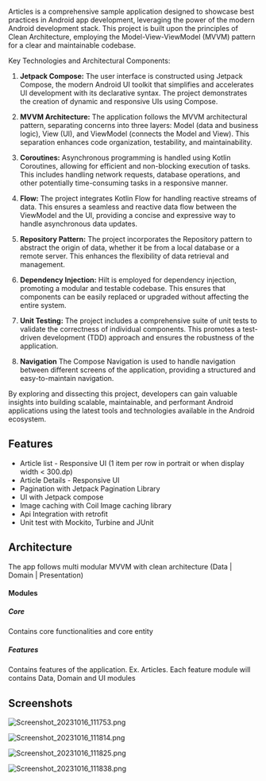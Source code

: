 Articles is a comprehensive sample application designed to showcase best practices in Android app development, leveraging the power of the modern Android development stack. This project is built upon the principles of Clean Architecture, employing the Model-View-ViewModel (MVVM) pattern for a clear and maintainable codebase.

Key Technologies and Architectural Components:

1.  **Jetpack Compose:** The user interface is constructed using Jetpack Compose, the modern Android UI toolkit that simplifies and accelerates UI development with its declarative syntax. The project demonstrates the creation of dynamic and responsive UIs using Compose.

2.  **MVVM Architecture:** The application follows the MVVM architectural pattern, separating concerns into three layers: Model (data and business logic), View (UI), and ViewModel (connects the Model and View). This separation enhances code organization, testability, and maintainability.

3.  **Coroutines:** Asynchronous programming is handled using Kotlin Coroutines, allowing for efficient and non-blocking execution of tasks. This includes handling network requests, database operations, and other potentially time-consuming tasks in a responsive manner.

4.  **Flow:** The project integrates Kotlin Flow for handling reactive streams of data. This ensures a seamless and reactive data flow between the ViewModel and the UI, providing a concise and expressive way to handle asynchronous data updates.

5.  **Repository Pattern:** The project incorporates the Repository pattern to abstract the origin of data, whether it be from a local database or a remote server. This enhances the flexibility of data retrieval and management.

6.  **Dependency Injection:**  Hilt  is employed for dependency injection, promoting a modular and testable codebase. This ensures that components can be easily replaced or upgraded without affecting the entire system.

7.  **Unit Testing:** The project includes a comprehensive suite of unit tests to validate the correctness of individual components. This promotes a test-driven development (TDD) approach and ensures the robustness of the application.

8.  **Navigation** The Compose  Navigation  is used to handle navigation between different screens of the application, providing a structured and easy-to-maintain navigation.

By exploring and dissecting this project, developers can gain valuable insights into building scalable, maintainable, and performant Android applications using the latest tools and technologies available in the Android ecosystem.


## Features
- Article list - Responsive UI (1 item per row in portrait or when display width < 300.dp)
- Article Details - Responsive UI
- Pagination with Jetpack Pagination Library
- UI with Jetpack compose
- Image caching with Coil Image caching library
- Api Integration with retrofit
- Unit test with Mockito, Turbine and JUnit

## Architecture
The app follows multi modular MVVM with clean architecture (Data | Domain | Presentation)

#### Modules
##### Core
Contains core functionalities and core entity

##### Features
Contains features of the application. Ex. Articles.  Each feature module will contains Data, Domain and UI modules

## Screenshots

![Screenshot_20231016_111753.png](Screenshot_20231016_111753.png)

![Screenshot_20231016_111814.png](Screenshot_20231016_111814.png)

![Screenshot_20231016_111825.png](Screenshot_20231016_111825.png)

![Screenshot_20231016_111838.png](Screenshot_20231016_111838.png)


